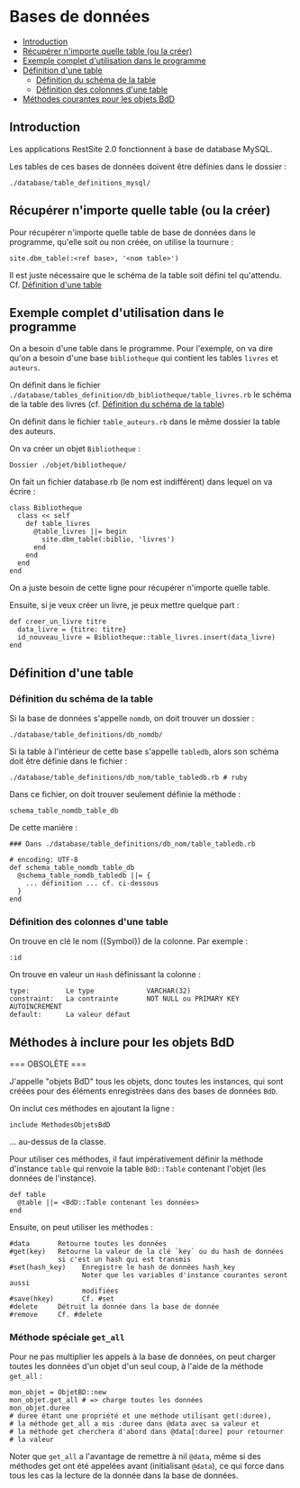 # Bases de données

* [Introduction](#introductionbasededonnees)
* [Récupérer n'importe quelle table (ou la créer)](#getanytableorcreate)
* [Exemple complet d'utilisation dans le programme](#exemplecompletdutilisation)
* [Définition d'une table](#definitiondunetable)
  * [Définition du schéma de la table](#definitionduschemadelatable)
  * [Définition des colonnes d'une table](#colonnedefinitiondunetable)
* [Méthodes courantes pour les objets BdD](#methodesdesobjetsbdd)



<a name='introductionbasededonnees'></a>

## Introduction

Les applications RestSite 2.0 fonctionnent à base de database MySQL.

Les tables de ces bases de données doivent être définies dans le dossier :

    ./database/table_definitions_mysql/


<a name='getanytableorcreate'></a>

## Récupérer n'importe quelle table (ou la créer)

Pour récupérer n'importe quelle table de base de données dans le programme, qu'elle soit ou non créée, on utilise la tournure :

    site.dbm_table(:<ref base>, '<nom table>')

Il est juste nécessaire que le schéma de la table soit défini tel qu'attendu. Cf. [Définition d'une table](#definitionduschemadelatable)

<a name='exemplecompletdutilisation'></a>

## Exemple complet d'utilisation dans le programme

On a besoin d'une table dans le programme. Pour l'exemple, on va dire qu'on a besoin d'une base `bibliotheque` qui contient les tables `livres` et `auteurs`.

On définit dans le fichier `./database/tables_definition/db_bibliotheque/table_livres.rb` le schéma de la table des livres (cf. [Définition du schéma de la table](#definitionduschemadelatable))

On définit dans le fichier `table_auteurs.rb` dans le même dossier la table des auteurs.

On va créer un objet `Bibliotheque` :

    Dossier ./objet/bibliotheque/

On fait un fichier database.rb (le nom est indifférent) dans lequel on va écrire :

    class Bibliotheque
      class << self
        def table_livres
          @table_livres ||= begin
            site.dbm_table(:biblio, 'livres')
          end
        end
      end
    end

On a juste besoin de cette ligne pour récupérer n'importe quelle table.

Ensuite, si je veux créer un livre, je peux mettre quelque part :

    def creer_un_livre titre
      data_livre = {titre: titre}
      id_nouveau_livre = Bibliotheque::table_livres.insert(data_livre)
    end

<a name='definitiondunetable'></a>

## Définition d'une table

<a name='definitionduschemadelatable'></a>

### Définition du schéma de la table


Si la base de données s'appelle `nomdb`, on doit trouver un dossier :

    ./database/table_definitions/db_nomdb/

Si la table à l'intérieur de cette base s'appelle `tabledb`, alors son schéma doit être définie dans le fichier :

    ./database/table_definitions/db_nom/table_tabledb.rb # ruby

Dans ce fichier, on doit trouver seulement définie la méthode :

    schema_table_nomdb_table_db

De cette manière :

    ### Dans ./database/table_definitions/db_nom/table_tabledb.rb

    # encoding: UTF-8
    def schema_table_nomdb_table_db
      @schema_table_nomdb_tabledb ||= {
        ... définition ... cf. ci-dessous
      }
    end

<a name='colonnedefinitiondunetable'></a>

### Définition des colonnes d'une table

On trouve en clé le nom ({Symbol}) de la colonne. Par exemple :

    :id

On trouve en valeur un `Hash` définissant la colonne :

    type:         Le type             VARCHAR(32)
    constraint:   La contrainte       NOT NULL ou PRIMARY KEY AUTOINCREMENT
    default:      La valeur défaut

<a name='methodesdesobjetsbdd'></a>

## Méthodes à inclure pour les objets BdD

=== OBSOLÈTE ===

J'appelle "objets BdD" tous les objets, donc toutes les instances, qui sont créées pour des éléments enregistrées dans des bases de données `BdD`.

On inclut ces méthodes en ajoutant la ligne :

    include MethodesObjetsBdD

… au-dessus de la classe.

Pour utiliser ces méthodes, il faut impérativement définir la méthode d'instance `table` qui renvoie la table `BdD::Table` contenant l'objet (les données de l'instance).

    def table
      @table ||= <BdD::Table contenant les données>
    end

Ensuite, on peut utiliser les méthodes :

    #data       Retourne toutes les données
    #get(key)   Retourne la valeur de la clé `key` ou du hash de données
                si c'est un hash qui est transmis
    #set(hash_key)    Enregistre le hash de données hash_key
                      Noter que les variables d'instance courantes seront aussi
                      modifiées
    #save(hkey)       Cf. #set
    #delete     Détruit la donnée dans la base de donnée
    #remove     Cf. #delete

### Méthode spéciale `get_all`

Pour ne pas multiplier les appels à la base de données, on peut charger toutes les données d'un objet d'un seul coup, à l'aide de la méthode `get_all` :

    mon_objet = ObjetBD::new
    mon_objet.get_all # => charge toutes les données
    mon_objet.duree
    # duree étant une propriété et une méthode utilisant get(:duree),
    # la méthode get_all a mis :duree dans @data avec sa valeur et
    # la méthode get cherchera d'abord dans @data[:duree] pour retourner
    # la valeur

Noter que `get_all` a l'avantage de remettre à nil `@data`, même si des méthodes get ont été appelées avant (initialisant `@data`), ce qui force dans tous les cas la lecture de la donnée dans la base de données.
